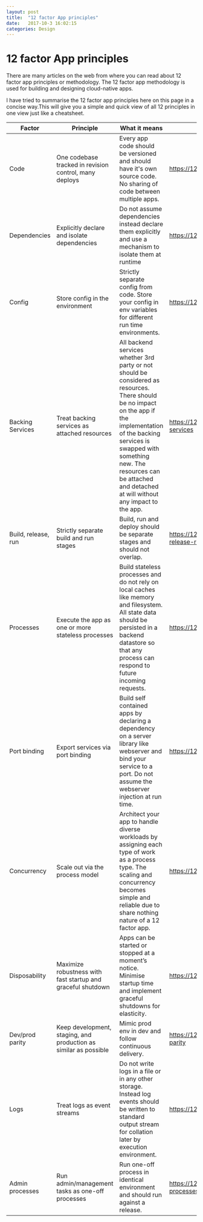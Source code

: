 ```yaml
---
layout: post
title:  "12 factor App principles"
date:   2017-10-3 16:02:15
categories: Design
---
```

# 12 factor App principles

There are many articles on the web from where you can read about 12 factor app principles or methodology. The 12 factor app methodology is used for building and designing cloud-native apps.

I have tried to summarise the 12 factor app principles here on this page in a concise way.This will give you a simple and quick view of all 12 principles in one view just like a cheatsheet.


| Factor | Principle                   |       What it means     | More Info  |
|--------| ----------------------------|-------------| --------------|
|Code| One codebase tracked in revision control, many deploys | Every app code should be versioned and should have it's own source code. No sharing of code between multiple apps. |  <https://12factor.net/codebase> |
|Dependencies|Explicitly declare and isolate dependencies | Do not assume dependencies instead declare them explicitly and use a mechanism to isolate them at runtime  |  <https://12factor.net/dependencies> |
|Config|Store config in the environment | Strictly separate config from code. Store your config in env variables for different run time environments. |  <https://12factor.net/config> |
|Backing Services|Treat backing services as attached resources| All backend services whether 3rd party or not should be considered as resources. There should be no impact on the app if the implementation of the backing services is swapped with something new. The resources can be attached and detached at will without any impact to the app. | <https://12factor.net/backing-services> |
|Build, release, run|Strictly separate build and run stages|Build, run and deploy should be separate stages and should not overlap. |<https://12factor.net/build-release-run>|
|Processes|Execute the app as one or more stateless processes|Build stateless processes and do not rely on local caches like memory and filesystem. All state data should be persisted in a backend datastore so that any process can respond to future incoming requests.  |<https://12factor.net/processes>
|Port binding|Export services via port binding|Build self contained apps by declaring a dependency on a server library like webserver and bind your service to a port. Do not assume the webserver injection at run time.|<https://12factor.net/port-binding>
|Concurrency|Scale out via the process model|Architect your app to handle diverse workloads by assigning each type of work as a process type. The scaling and concurrency becomes simple and reliable due to share nothing nature of a 12 factor app.|<https://12factor.net/concurrency>
|Disposability|Maximize robustness with fast startup and graceful shutdown|Apps can be started or stopped at a moment’s notice. Minimise startup time and implement graceful shutdowns for elasticity.|<https://12factor.net/disposability>
|Dev/prod parity|Keep development, staging, and production as similar as possible|Mimic prod env in dev and follow continuous delivery.|<https://12factor.net/dev-prod-parity>
|Logs|Treat logs as event streams|Do not write logs in a file or in any other storage. Instead log events should be written to standard output stream for collation later by execution environment. |<https://12factor.net/logs>
|Admin processes|Run admin/management tasks as one-off processes|Run one-off process in identical environment and should run against a release.|<https://12factor.net/admin-processes>



